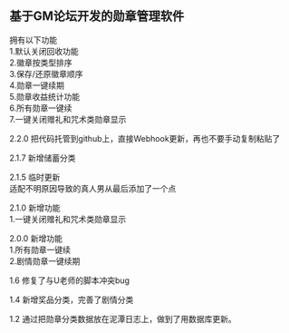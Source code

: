 ## 基于GM论坛开发的勋章管理软件

拥有以下功能  
1.默认关闭回收功能  
2.徽章按类型排序  
3.保存/还原徽章顺序  
4.勋章一键续期  
5.勋章收益统计功能  
6.所有勋章一键续  
7.一键关闭赠礼和咒术类勋章显示  

2.2.0 把代码托管到github上，直接Webhook更新，再也不要手动复制粘贴了  

2.1.7 新增储蓄分类  

2.1.5 临时更新  
适配不明原因导致的真人男从最后添加了一个点  

2.1.0 新增功能  
1.一键关闭赠礼和咒术类勋章显示  

2.0.0 新增功能  
1.所有勋章一键续  
2.剧情勋章一键续期  

1.6 修复了与U老师的脚本冲突bug  

1.4 新增奖品分类，完善了剧情分类  

1.2 通过把勋章分类数据放在泥潭日志上，做到了用数据库更新。  